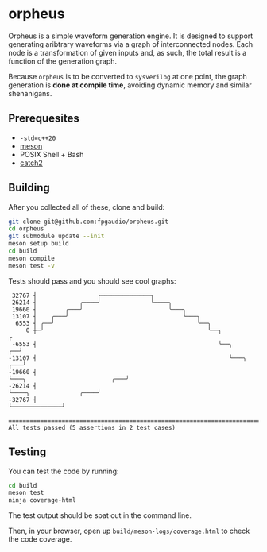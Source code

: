 # orpheus

Orpheus is a simple waveform generation engine. It is designed to support
generating aribtrary waveforms via a graph of interconnected nodes. Each node
is a transformation of given inputs and, as such, the total result is a
function of the generation graph.

Because `orpheus` is to be converted to `sysverilog` at one point, the graph
generation is **done at compile time**, avoiding dynamic memory and similar
shenanigans.

## Prerequesites

* `-std=c++20`
* [meson](https://mesonbuild.com/)
* POSIX Shell + Bash
* [catch2](https://github.com/catchorg/Catch2)

## Building

After you collected all of these, clone and build:

```bash
git clone git@github.com:fpgaudio/orpheus.git
cd orpheus
git submodule update --init
meson setup build
cd build
meson compile
meson test -v
```

Tests should pass and you should see cool graphs:

```text
 32767 ┤                 ╭──────────────╮                                                                   
 26214 ┤            ╭────╯              ╰────╮                                                              
 19660 ┤        ╭───╯                        ╰───╮                                                          
 13107 ┤    ╭───╯                                ╰───╮                                                      
  6553 ┤ ╭──╯                                        ╰──╮                                                   
     0 ┼─╯                                              ╰──╮                                              ╭ 
 -6553 ┤                                                   ╰──╮                                        ╭──╯ 
-13107 ┤                                                      ╰───╮                                ╭───╯    
-19660 ┤                                                          ╰───╮                        ╭───╯        
-26214 ┤                                                              ╰────╮              ╭────╯            
-32767 ┤                                                                   ╰──────────────╯                 

===============================================================================
All tests passed (5 assertions in 2 test cases)
```

## Testing

You can test the code by running:

```bash
cd build
meson test
ninja coverage-html
```

The test output should be spat out in the command line.

Then, in your browser, open up `build/meson-logs/coverage.html` to check the
code coverage.
